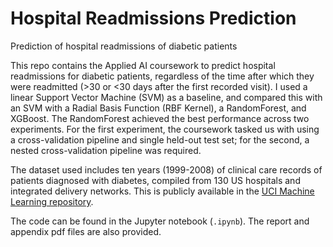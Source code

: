 # Hospital Readmissions Prediction
Prediction of hospital readmissions of diabetic patients

This repo contains the Applied AI coursework to predict hospital readmissions for diabetic patients, regardless of the time after which they were readmitted (>30 or <30 days after the first recorded visit). I used a linear Support Vector Machine (SVM) as a baseline, and compared this with an SVM with a Radial Basis Function (RBF Kernel), a RandomForest, and XGBoost. The RandomForest achieved the best performance across two experiments. For the first experiment, the coursework tasked us with using a cross-validation pipeline and single held-out test set; for the second, a nested cross-validation pipeline was required.  

The dataset used includes ten years (1999-2008) of clinical care records of patients diagnosed with diabetes, compiled from 130 US hospitals and integrated delivery networks. This is publicly available in the [UCI Machine Learning repository](https://doi.org/10.24432/C5230J).  

The code can be found in the Jupyter notebook (`.ipynb`).  The report and appendix pdf files are also provided.
